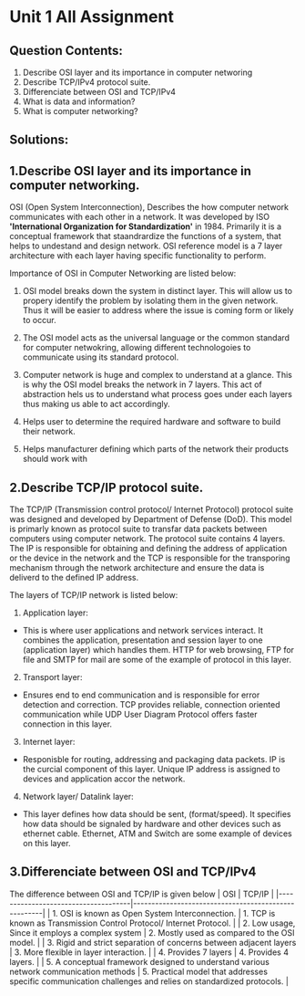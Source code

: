 # Unit 1 All Assignment
## Question Contents:
1. Describe OSI layer and its importance in computer networing
2. Describe TCP/IPv4 protocol suite.
3. Differenciate between OSI and TCP/IPv4
4. What is data and information?
5. What is computer networking?


## Solutions:
## 1.Describe OSI layer and its importance in computer networking.
OSI (Open System Interconnection), Describes the how computer network communicates with each other in a network. It was developed by ISO **'International Organization for Standardization'** in 1984. Primarily it is a conceptual framework that staandrardize the functions of a system, that helps to undestand and design network. OSI reference model is a 7 layer architecture with each layer having specific functionality to perform.

Importance of OSI in Computer Networking are listed below:
1. OSI model breaks down the system in distinct layer. This will allow us to propery identify the problem by isolating them in the given network. Thus it will be easier to address where the issue is coming form or likely to occur.

2. The OSI model acts as the universal language or the common standard for computer netwokring, allowing different technologoies to communicate using its standard protocol.

3. Computer network is huge and complex to understand at a glance. This is why the OSI model breaks the network in 7 layers. This act of abstraction hels us to understand what process goes under each layers thus making us able to act accordingly.

4. Helps user to determine the required hardware and software to build their network.

5. Helps manufacturer defining which parts of the network their products should work with


## 2.Describe TCP/IP protocol suite.
The TCP/IP (Transmission control protocol/ Internet Protocol) protocol suite was designed and developed by Department of Defense (DoD). This model is primarly known as protocol suite to transfar data packets between computers using computer network. The protocol suite contains 4 layers. The IP is responsible for obtaining and defining the address of application or the device in the network and the TCP is responsible for the transporing mechanism through the network architecture and ensure the data is deliverd to the defined IP address.

The layers of TCP/IP network is listed below:
1. Application layer:
* This is where user applications and network services interact. It combines the application, presentation and session layer to one (application layer) which handles them. HTTP for web browsing, FTP for file and SMTP for mail are some of the example of protocol in this layer.

2. Transport layer:
* Ensures end to end communication and is responsible for error detection and correction. TCP provides reliable, connection oriented communication while UDP User Diagram Protocol offers faster connection in this layer.

3. Internet layer:
* Responisble for routing, addressing and packaging data packets. IP is the curcial component of this layer. Unique IP address is assigned to devices and application accor the network.

4. Network layer/ Datalink layer:
* This layer defines how data should be sent, (format/speed). It specifies how data should be signaled by hardware and other devices such as ethernet cable. Ethernet, ATM and Switch are some example of devices on this layer.


## 3.Differenciate between OSI and TCP/IPv4
The difference between OSI and TCP/IP is given below
| OSI                                 | TCP/IP                                              |
|-------------------------------------|-----------------------------------------------------|
| 1. OSI is known as Open System Interconnection. | 1. TCP is known as Transmission Control Protocol/ Internet Protocol. |
| 2. Low usage, Since it employs a complex system | 2. Mostly used as compared to the OSI model. |
| 3. Rigid and strict separation of concerns between adjacent layers | 3. More flexible in layer interaction. |
| 4. Provides 7 layers                | 4. Provides 4 layers.                                |
| 5. A conceptual framework designed to understand various network communication methods | 5. Practical model that addresses specific communication challenges and relies on standardized protocols. |
